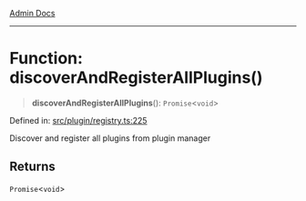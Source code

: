 [Admin Docs](/)

***

# Function: discoverAndRegisterAllPlugins()

> **discoverAndRegisterAllPlugins**(): `Promise`\<`void`\>

Defined in: [src/plugin/registry.ts:225](https://github.com/PalisadoesFoundation/talawa-admin/blob/main/src/plugin/registry.ts#L225)

Discover and register all plugins from plugin manager

## Returns

`Promise`\<`void`\>
